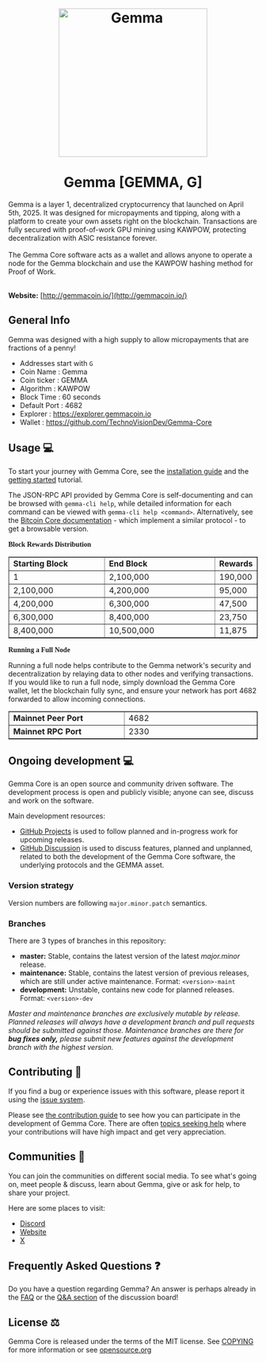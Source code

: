 <h1 align="center">
<img src="https://i.imgur.com/pXSq2Ym.png" alt="Gemma" width="300"/>
<br/><br/>
Gemma [GEMMA, G]
</h1>
Gemma is a layer 1, decentralized cryptocurrency that launched on April 5th, 2025. It was designed for micropayments and tipping, along with a platform to create your own assets right on the blockchain. Transactions are fully secured with proof-of-work GPU mining using KAWPOW, protecting decentralization with ASIC resistance forever.
<br/><br/>
The Gemma Core software acts as a wallet and allows anyone to operate a node for the Gemma blockchain and use the KAWPOW hashing method for Proof of Work.
<br/><br/>

**Website:** [http://gemmacoin.io/](http://gemmacoin.io/)

## General Info

Gemma was designed with a high supply to allow micropayments that are fractions of a penny!

* Addresses start with `G`
* Coin Name    : Gemma
* Coin ticker  : GEMMA
* Algorithm    : KAWPOW
* Block Time   : 60 seconds
* Default Port : 4682
* Explorer     : https://explorer.gemmacoin.io
* Wallet       : https://github.com/TechnoVisionDev/Gemma-Core


## Usage 💻

To start your journey with Gemma Core, see the [installation guide](INSTALL.md) and the [getting started](doc/getting-started.md) tutorial.

The JSON-RPC API provided by Gemma Core is self-documenting and can be browsed with `gemma-cli help`, while detailed information for each command can be viewed with `gemma-cli help <command>`. Alternatively, see the [Bitcoin Core documentation](https://developer.bitcoin.org/reference/rpc/) - which implement a similar protocol - to get a browsable version.

<font face="Verdana"><b>Block Rewards Distribution</b></font>
&nbsp;</p>
<table border="1" width="46%">
	<tr>
		<td width="230"><b>Starting Block</b></td>
		<td width="270"><b>End Block</b></td>
		<td><b>Rewards</b></td>
	</tr>
	<tr>
		<td width="230">1</td>
		<td width="270">2,100,000</td>
		<td>190,000</td>
	</tr>
	<tr>
		<td width="230">2,100,000</td>
		<td width="270">4,200,000</td>
		<td>95,000</td>
	</tr>
	<tr>
		<td width="230">4,200,000</td>
		<td width="270">6,300,000</td>
		<td>47,500</td>
	</tr>
	<tr>
		<td width="230">6,300,000</td>
		<td width="270">8,400,000</td>
		<td>23,750</td>
	</tr>
	<tr>
		<td width="230">8,400,000</td>
		<td width="270">10,500,000</td>
		<td>11,875</td>
	</tr>
</table>

<font face="Verdana"><b>Running a Full Node</b></font>

Running a full node helps contribute to the Gemma network's security and decentralization by relaying data to other nodes and verifying transactions. If you would like to run a full node, simply download the Gemma Core wallet, let the blockchain fully sync, and ensure your network has port 4682 forwarded to allow incoming connections. 
&nbsp;</p>
<table border="1" width="46%">
	<tr>
		<td width="230"><b>Mainnet Peer Port</b></td>
		<td width="270">4682</td>
	</tr>
		<tr>
		<td width="230"><b>Mainnet RPC Port</b></td>
		<td width="270">2330</td>
	</tr>
</table>

## Ongoing development 💻

Gemma Core is an open source and community driven software. The development
process is open and publicly visible; anyone can see, discuss and work on the
software.

Main development resources:

* [GitHub Projects](https://github.com/TechnoVisionDev/Gemma-Core/projects) is used to
  follow planned and in-progress work for upcoming releases.
* [GitHub Discussion](https://github.com/TechnoVisionDev/Gemma-Core/discussions) is used
  to discuss features, planned and unplanned, related to both the development of
  the Gemma Core software, the underlying protocols and the GEMMA asset.


### Version strategy
Version numbers are following ```major.minor.patch``` semantics.

### Branches
There are 3 types of branches in this repository:

- **master:** Stable, contains the latest version of the latest *major.minor* release.
- **maintenance:** Stable, contains the latest version of previous releases, which are still under active maintenance. Format: ```<version>-maint```
- **development:** Unstable, contains new code for planned releases. Format: ```<version>-dev```

*Master and maintenance branches are exclusively mutable by release. Planned*
*releases will always have a development branch and pull requests should be*
*submitted against those. Maintenance branches are there for **bug fixes only,***
*please submit new features against the development branch with the highest version.*

## Contributing 🤝

If you find a bug or experience issues with this software, please report it
using the [issue system](https://github.com/TechnoVisionDev/Gemma-Core/issues).

Please see [the contribution guide](CONTRIBUTING.md) to see how you can
participate in the development of Gemma Core. There are often
[topics seeking help](https://github.com/TechnoVisionDev/Gemma-Core/labels/help%20wanted)
where your contributions will have high impact and get very appreciation.

## Communities 🐸

You can join the communities on different social media.
To see what's going on, meet people & discuss, learn
about Gemma, give or ask for help, to share your project.

Here are some places to visit:


* [Discord](https://discord.gg/hpbMxBTDAb)
* [Website](http://gemmacoin.io/)
* [X](https://x.com/gemma_coin)

## Frequently Asked Questions ❓

Do you have a question regarding Gemma? An answer is perhaps already in the [FAQ](doc/FAQ.md) or the [Q&A section](https://github.com/TechnoVisionDev/Gemma-Core/discussions/categories/q-a) of the discussion board!

## License ⚖️
Gemma Core is released under the terms of the MIT license. See
[COPYING](COPYING) for more information or see
[opensource.org](https://opensource.org/licenses/MIT)

